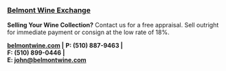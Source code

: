### <a href="https://www.belmontwine.com" target="_blank" onclick="ga('send', 'event', 'OutBoundLinksTitle', 'https://www.belmontwine.com', 'Belmont Wine Exchange');">Belmont Wine Exchange</a>

**Selling Your Wine Collection?**
Contact us for a free appraisal. Sell outright for immediate payment or consign at the low rate of 18%.

**<a href="https://www.belmontwine.com" target="_blank" onclick="ga('send', 'event', 'OutBoundLinks', 'https://www.belmontwine.com', 'belmontwine.com');">belmontwine.com</a> |**
**P: (510) 887-9463 |**<br class="d-none d-xl-block">
**F: (510) 899-0446 |**<br class="d-lg-none d-xl-block">
**E: <a href="mailto:john@belmontwine.com" target="_blank" onclick="ga('send', 'event', 'OutBoundLinks', 'john@belmontwine.com', 'john@belmontwine.com');">john@belmontwine.com</a>**
